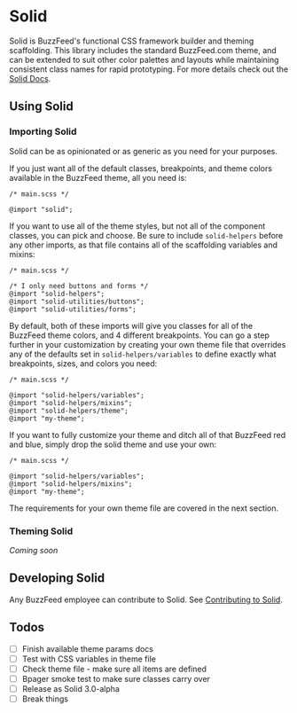 # Solid

Solid is BuzzFeed's functional CSS framework builder and theming scaffolding. This library includes the standard BuzzFeed.com theme, and can be extended to suit other color palettes and layouts while maintaining consistent class names for rapid prototyping. For more details check out the [Solid Docs](https://solid.buzzfeed.com/).

## Using Solid

### Importing Solid

Solid can be as opinionated or as generic as you need for your purposes.

If you just want all of the default classes, breakpoints, and theme colors available in the BuzzFeed theme, all you need is:
```
/* main.scss */

@import "solid";
```

If you want to use all of the theme styles, but not all of the component classes, you can pick and choose. Be sure to include `solid-helpers` before any other imports, as that file contains all of the scaffolding variables and mixins:

```
/* main.scss */

/* I only need buttons and forms */
@import "solid-helpers";
@import "solid-utilities/buttons";
@import "solid-utilities/forms";
```

By default, both of these imports will give you classes for all of the BuzzFeed theme colors, and 4 different breakpoints. You can go a step further in your customization by creating your own theme file that overrides any of the defaults set in `solid-helpers/variables` to define exactly what breakpoints, sizes, and colors you need:
```
/* main.scss */

@import "solid-helpers/variables";
@import "solid-helpers/mixins";
@import "solid-helpers/theme";
@import "my-theme";
```

If you want to fully customize your theme and ditch all of that BuzzFeed red and blue, simply drop the solid theme and use your own:
```
/* main.scss */

@import "solid-helpers/variables";
@import "solid-helpers/mixins";
@import "my-theme";
```

The requirements for your own theme file are covered in the next section.

### Theming Solid

_Coming soon_

## Developing Solid
Any BuzzFeed employee can contribute to Solid. See [Contributing to Solid](https://github.com/buzzfeed/solid/blob/master/CONTRIBUTING.md).

## Todos
- [ ] Finish available theme params docs
- [ ] Test with CSS variables in theme file
- [ ] Check theme file - make sure all items are defined
- [ ] Bpager smoke test to make sure classes carry over
- [ ] Release as Solid 3.0-alpha
- [ ] Break things
